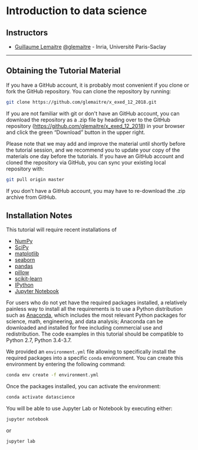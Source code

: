 Introduction to data science
============================

Instructors
-----------

- [Guillaume Lemaitre](https://glemaitre.github.io/)  [@glemaitre](https://github.com/glemaitre) - Inria, Université Paris-Saclay

---

Obtaining the Tutorial Material
--------------------------------

If you have a GitHub account, it is probably most convenient if you clone or
fork the GitHub repository. You can clone the repository by running:

```bash
git clone https://github.com/glemaitre/x_exed_12_2018.git
```

If you are not familiar with git or don't have an
GitHub account, you can download the repository as a .zip file by heading over
to the GitHub repository (https://github.com/glemaitre/x_exed_12_2018) in
your browser and click the green “Download” button in the upper right.

Please note that we may add and improve the material until shortly before the
tutorial session, and we recommend you to update your copy of the materials one
day before the tutorials. If you have an GitHub account and cloned the
repository via GitHub, you can sync your existing local repository with:

```bash
git pull origin master
```

If you don’t have a GitHub account, you may have to re-download the .zip
archive from GitHub.


Installation Notes
------------------

This tutorial will require recent installations of

- [NumPy](http://www.numpy.org)
- [SciPy](http://www.scipy.org)
- [matplotlib](http://matplotlib.org)
- [seaborn](https://seaborn.pydata.org/)
- [pandas](http://pandas.pydata.org)
- [pillow](https://python-pillow.org)
- [scikit-learn](http://scikit-learn.org/stable/)
- [IPython](http://ipython.readthedocs.org/en/stable/)
- [Jupyter Notebook](http://jupyter.org)

For users who do not yet have the required packages installed, a relatively
painless way to install all the requirements is to use a Python distribution
such as [Anaconda](https://www.anaconda.com/download/ "Anaconda"), which includes
the most relevant Python packages for science, math, engineering, and
data analysis; Anaconda can be downloaded and installed for free
including commercial use and redistribution.
The code examples in this tutorial should be compatible to Python 2.7,
Python 3.4-3.7.

We provided an `environment.yml` file allowing to specifically install
the required packages into a specific `conda` environment. You can
create this environment by entering the following command:

``` bash
conda env create -f environment.yml
```

Once the packages installed, you can activate the environment:

``` bash
conda activate datascience
```

You will be able to use Jupyter Lab or Notebook by executing either:

``` bash
jupyter notebook
```

or 

``` bash
jupyter lab
```
